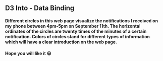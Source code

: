 ## D3 Into - Data Binding

#### Different circles in this web page visualize the notifications I received on my phone between 4pm-5pm on September 11th. The horizontal ordinates of the circles are twenty times of the minutes of a certain notification. Colors of circles stand for different types of information which will have a clear introduction on the web page.

#### Hope you will like it 😃
